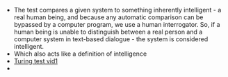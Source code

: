- The test compares a given system to something inherently intelligent - a real human being, and because any automatic comparison can be bypassed by a computer program, we use a human interrogator. So, if a human being is unable to distinguish between a real person and a computer system in text-based dialogue - the system is considered intelligent.
- Which also acts like a definition of intelligence
- [Turing test vid1](https://youtu.be/-ZS_zFg4w5k)
-